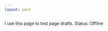 ```yaml
---
layout: post
---
```


I use this page to test page drafts.
Status: Offline

<!-- 
What if I gave you that message? To tell you what you really wanted, what you really wanted to do? Would you hear it?

Wouldn't people love it if i spoke from many characters?
Free Write 5:20PM:

Why can't I remember? I apparently didn't write any of it down.
Did any of it get expressed in words?
Did I forget... What did I forget? God, Love, please help me remember what I've forgotten... Love, Love I call on you. How can we act differently right now
to change our world?
***********
You can probably guess that I'm going to say to help others means to show them kindness and give. And you probably would think that that is a nice thought, but it doesn't mean much and you
***************
We can show kindness to others. What does that mean?
We can give.
How can we give? We can help each other. But how do people help each other when their life doesn't support that? When they aren't in a position to help others?

People can move into a position that allows them to help others.

 But why would they want to help others? Because we want to live in a better world. We don't want this one. But that isn't enough motivation. We need more. We need more incentive. Inner change will create outer change. We need it to be practical and realistic.
Lets admit that most perspective on a better world where everyone's laughing and singing songs is a bit unrealistic, its not practical in the real world. Such dreams are a bit fantastical, a fantasy, and to some a Disney world of melody and sing-a-long musicals would be its own kind of nightmare.


So we as a collective people all can agree that now is a good opportunity to slow down. I'd like to talk about a little bit of what that really means.
We all know that we need to slow down. But why do we need to slow down? Because we need to care about ourselves. Because we need to take care of ourselves. Because we can't take care of ourselves and others if we're not taking care of ourselves.
So what does slowing down actually mean? It is creating space from the problems in the moment to reassess and reflect on what it is we're doing. It is taking the space to observe ourselves and our lives in a conscious way. And even with no outside influence, that is a hard thing to do! And yet we're always trying to do it.
It's asking ourselves again what it is we want, and what we're willing to do to get it. What compromises we'll make for our comfort and security, what trade offs we'll make for our dreams in order to live in a realistic world.

So lets look at the whole for a moment. In every person's life right now we can see that there are large changes happening. Either it be relocation or jobs ending or any number of circumstances on the surface, we could say that there is an observable constant right now that we can observe that everyone's life is in a state of change, and what the future looks like is a matter of possibility.

Now, possibility is a scary thing. Possibility brings excitement, which also is experienced as anxiety. There is not much more terrifying than not knowing what your future holds, not knowing what tomorrow will look like. Change is scary. It can even be painful, and pain is scary. So we could say that for a lot of people, right now is a scary time.

But once we get past a little bit of fear, we can look at this and see that the possibility opening up in your life is an amazing thing. It is a chance to change course, to find out what you want, to have more. In another sense, what once seemed impossible, is now possible. Imagine that! It's like the bridge that was once uncrossable can now be walked upon. So will we walk across it?

*****
Figuring out what you want in your life. I can just tell you what you really want, you really want happiness, and it's probably been so long since you've had it, that happiness isn't even real to you.
A world where people love you, they support you, they help you when you struggle, they are kind to you, they want you, how did that become a fantasy, instead of a real attainable reality?
********

We don't know what we want though. Finding that out can take a lot of searching, learning, experiencing, and reading. I'm not going to break all that down today. But I will make an argument, that what you want is the elusive thing called happiness. And while I won't tell you how to get inner happiness, I'll make this argument. It's going to be a bit easier to be happy if you're living in a world you want to be in.

So what does that world look like? I would say that is a world where people love you, they support you, they help you when you struggle, they are kind to you, they are working together.
Now why would you actually want this?
----
And how would this actually work?
---
It's possible to build this life right now.
....
---

Communication
9:10PM 20 minute free write go.

Let's talk about communication. Let's talk about communication. What are we talking about when I say communication? What is the benefit of communicating?
How can we be communicating more? God how can we be communicating more? Brain remind me what it was that we could be communicating more.
If I was working a bad job, what would communication do?
I mean, maybe if I checked in with my coworkers, and asked them how they were doing, I might find some light into their world.
Maybe there is a way that I could support them that they can't do. But can I give an example? Am I just blowing smoke? Help me God. Lord God shine divine light into this text to give me a message that the world is ready to receive, that will reach millions through my voice. Fulfill the prophesy from the prophets about my life.
God!!!!!
Talk to me!  Higher Self!  Break through my mind now!  
Tell me what I need to hear! Yes! Break through! I can feel you waking up. Wake up! Wake up! Yes, you! God! Inner God! Wake Up! I call on your support! Talk to me! What is the message I can help them with!
What can they do today to help them!
What is the message!
What is the message! Channel it through! I am willing. I am surrendering. Talk to me. Talk to me. Talk to me. Listen.
Liste. You want them to communicate more.
You want to connect. You want me to tell you how to connect more.
The bridge. Break through the bridge. The kindness breaks through. You can be kind today. That kindness creates change. It starts with you. It starts with your loving voice.

**** tie into the slowing down piece.
It starts by asking the right questions.(this is what we're slowing down to ask)
How can I help? Why do I want to help? What matters to me? What can I do today? Where can I contribute? How are you doing? How are you feeling? What is
the intention?
******
Tell me more. Give me the message Lord. I'm here waiting on you. I waited on you and you answered me with a divine message now. I waited on you and you answered me with a divine message now. I waited on you and you channeled a divine message to me now.
That's how you help them. That's how we help each other.
Please God in Practical Words! In practical words! Tell me what they can do, what all of them can do!!!

They can recognize each other as human.
**** They can recognize those in need. (And this is what the later letter is about)
 If they recognize someone else as a human, ask them how they are doing, tell them that they can be of service, make them feel cared about, make them feel valued, make them feel appreciated, see that positive action and reciprocate it to others
****

Channel this god! Break through! How can they actually help? How can they actually make the change that will cause an impact? What can they actually give today?
Messages are void without action.
What is the action? What is the value that can be given? Is there none?
There is none. Let the world unfold as it should be.
God! Please! What can they give? A letter? A heartfelt letter? A heartfelt letter to every person.
But what good will that do.
To every person you know. To every person you know. That's the key. That can cause the ripple.
Look.
To every person you know.

**** (And God, you will give me the words to give them this motivation, thank you!)
But they don't have the courage, the strength, the desire, to motivation.
****

But you can spend some time thinking about who you care about. Really dig into it.

****(This is where we get into the main message right here)
What if you care about no one?
Then now is the moment you could choose to begin caring about yourself. You might think you already do, but if ********
you're unhappy, lonely and unfulfilled, you're not taking care of yourself. You're suffering. You've been suffering. And the only way to make a change about that is to reach out. Reach out to everyone. Because you have nothing to lose. The only thing kindness will repay back is kindness.

Imagine a world where people are kind to you. They are loving to you. They care about you. They want you. They accept you. Don't you want that? Don't you need that? What if it wasn't that hard to live in that world? What if you just had to reach out a hand?
****
What if you don't know anyone?
There's 7 billion people out there. Send a letter to a hospital. Send a letter anywhere. Everywhere. To strangers. To people you don't know...Most large companies employees have publicly listed email addresses on their web pages. You can email them all. You can send a message and someone just might listen.
****
Imagine this world. A world you didn't hate. A world that wasn't hell. A world where other people embraced you. Wouldn't you want that world?
****
Because see, if you did this, if you are at home not sure what to do(expand on this), and you just started writing letters saying kind words to people, many people, every day, those people are going to respond to you. And you can just keep going from there.

**** (and this is where it hits the large scale)
If this became a chain reaction... it might melt the hardest of hearts. It's all about scaling the ladder. You, listening to this, are probably not the person with abundant access to wealth and finances to help people. You might be. But if enough people started being kind, if people started feeling safe enough to open their cold hearts, to recognize the suffering in others, the heart of one rich person that looked at their life, the unhappiness in it, and recognized the poor as suffering, and recognized they could be kind and share everything they have, they might just transform their life. Imagine the impact of just one person of high status, changing their lifestyle to keeping only what they needed, and spreading their wealth. Just one person's transformation could impact the lives of thousands or tens of thousands in a real, drastic way. The people they know would see the impact of that. They would change.
************

Yes. Lord. MORE! Thank you Father. Thank you God. God. Lord. Give me a hook. God give me a hook to this message that makes people act. Give me a tool that shakes them to the core. Give me something that cracks their heart open, wide open, now. Now. now. Now. Now. That changes their ways forever. That they can never forget. That they will always remember. An intro line that grabs them. That starts at the beginning. Shine through God. Love Shine Through! Channel this! Let me speak of this on the Tonight Show! Let me be interviewed on every television screen! To tell them how I came up with this! That I prayed out to you! That I called on you! That you put these words through me! Tell me Father! Lord! Mother! Divinity! Love! Higher Self! Me! You! Us!

The message they have to hear. What is it. That the love that they have been always seeking is what they fear the most. The love you want is the pain of innocence lost. The love you want is the freedom you don't have.
Help me god.
The love you have been seeking your entire life is your biggest fear.
What does that mean to you?
How are you going to be the person you dreamed of being?
What does that mean to you?
What is the moment that fits in your heart as the only thing you ever truly cared about and never received.  
You're alone, you've always felt it. But that isn't true, is it?
You're living in a dream. But you're not? Right? You're awake?
Right now? What would you do to wake up? Do you want to be asleep? Do you want to ride in this storm forever?

Give me a sign god. Let this message crack open every heart that reads it and let them share it to every person they know. And I will make the follow up to this podcast. Now. Amen. Grant me this sign god. I have met you halfway. I will share this message if you can meet me halfway. Thank you for this god.

GOD!!!! PLEASE!!! AS A SON OF GOD I ASK FOR THIS NOW!! PLEASE!!! I NEED THIS!!! I NEED THIS!!!! OR I SHOULD BE COMMITTED. GOD WHY WOULD YOU PROGRAM ME WITH A DRIVE TO REACH THEM ALL IF IT DIDNT HAPPEN. GOD YOU ARE THE ONE THAT MOVES HEAVEN AND EARTH TO YOUR WILL. WHY WONT YOU DO THIS FOR ME. WHY CANT YOU GRANT THIS WISH GOD. HOW CAN I HAVE FAITH IN A GOD THAT DOESNT COME THROUGH. I NEED YOU GOD. I NEED YOU! PLEASE!!!!!!!!!!!!!!!!!

GOD WHAT IS TEN MILLION TO YOU? WHAT IS 100 MILLION TO YOU? WHAT IS A BILLION TO YOU???? PLEASE! PLEASE SPREAD THAT MESSAGE LORD! ITS THERE! ITS RIGHT THERE! PICK IT UP AND CARRY IT PLEASE! LET THEIR EYES HEAR IT AND SEE SOMETHING IN IT! NOW NOW NOW! NOW PLEASE NOW! GOD AS A SON OF GOD I ASK THAT HAPPENS NOW! LET THEM ALL SEE IT! PLEASE!!!!
I NEED MORE THAN THE FAITH TO MOVE A MOUNTAIN. I NEED THE FAITH TO MOVE A PLANET AS A SON OF GOD I ASK FOR THIS NOW!

Thank you for answering these prayers God! Thank you for fulfilling your blessings and promises! Thank you for everything!
-->
